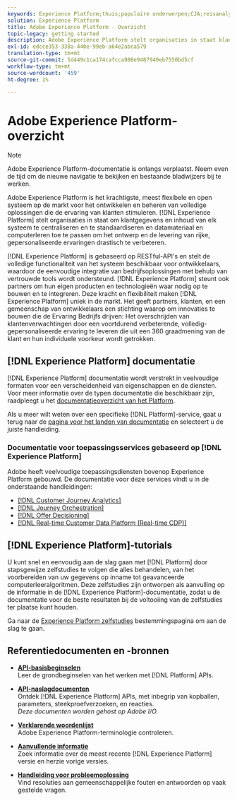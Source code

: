 ```yaml
---
keywords: Experience Platform;thuis;populaire onderwerpen;CJA;reisanalyse;de analyse van de klantenreis;campagneorchestratie;orchestratie;klantenreis;reis;reis orchestratie;vermogen;regio
solution: Experience Platform
title: Adobe Experience Platform - Overzicht
topic-legacy: getting started
description: Adobe Experience Platform stelt organisaties in staat klantgegevens te centraliseren en te standaardiseren voordat ze dataletterdheid en computerleren toepassen, zodat ze het ontwerp en de levering van rijke, persoonlijke ervaringen aanzienlijk kunnen verbeteren.
exl-id: edcce353-338a-440e-99eb-a64e2abca579
translation-type: tm+mt
source-git-commit: 5d449c1ca174cafcca988e9487940eb7550bd5cf
workflow-type: tm+mt
source-wordcount: '459'
ht-degree: 1%

---
```


# Adobe Experience Platform-overzicht

>[!NOTE]
>
>Adobe Experience Platform-documentatie is onlangs verplaatst. Neem even de tijd om de nieuwe navigatie te bekijken en bestaande bladwijzers bij te werken.

Adobe Experience Platform is het krachtigste, meest flexibele en open systeem op de markt voor het ontwikkelen en beheren van volledige oplossingen die de ervaring van klanten stimuleren. [!DNL Experience Platform] stelt organisaties in staat om klantgegevens en inhoud van elk systeem te centraliseren en te standaardiseren en datamateriaal en computerleren toe te passen om het ontwerp en de levering van rijke, gepersonaliseerde ervaringen drastisch te verbeteren.

[!DNL Experience Platform] is gebaseerd op RESTful-API&#39;s en stelt de volledige functionaliteit van het systeem beschikbaar voor ontwikkelaars, waardoor de eenvoudige integratie van bedrijfsoplossingen met behulp van vertrouwde tools wordt ondersteund. [!DNL Experience Platform] steunt ook partners om hun eigen producten en technologieën waar nodig op te bouwen en te integreren. Deze kracht en flexibiliteit maken [!DNL Experience Platform] uniek in de markt. Het geeft partners, klanten, en een gemeenschap van ontwikkelaars een stichting waarop om innovaties te bouwen die de Ervaring Bedrijfs drijven: Het overschrijden van klantenverwachtingen door een voortdurend verbeterende, volledig-gepersonaliseerde ervaring te leveren die uit een 360 graadmening van de klant en hun individuele voorkeur wordt getrokken.

## [!DNL Experience Platform] documentatie

[!DNL Experience Platform] documentatie wordt verstrekt in veelvoudige formaten voor een verscheidenheid van eigenschappen en de diensten. Voor meer informatie over de typen documentatie die beschikbaar zijn, raadpleegt u het [documentatieoverzicht van het Platform](documentation/overview.md).

Als u meer wilt weten over een specifieke [!DNL Platform]-service, gaat u terug naar de [pagina voor het landen van documentatie](https://experienceleague.adobe.com/docs/experience-platform.html) en selecteert u de juiste handleiding.

### Documentatie voor toepassingsservices gebaseerd op [!DNL Experience Platform]

Adobe heeft veelvoudige toepassingsdiensten bovenop Experience Platform gebouwd. De documentatie voor deze services vindt u in de onderstaande handleidingen:

* [[!DNL Customer Journey Analytics]](https://experienceleague.adobe.com/docs/customer-journey-analytics.html)
* [[!DNL Journey Orchestration]](https://experienceleague.adobe.com/docs/journey-orchestration.html)
* [[!DNL Offer Decisioning]](https://experienceleague.adobe.com/docs/offer-decisioning.html)
* [[!DNL Real-time Customer Data Platform (Real-time CDP)]](../rtcdp/overview.md)

## [!DNL Experience Platform]-tutorials

U kunt snel en eenvoudig aan de slag gaan met [!DNL Platform] door stapsgewijze zelfstudies te volgen die alles behandelen, van het voorbereiden van uw gegevens op inname tot geavanceerde computerleeralgoritmen. Deze zelfstudies zijn ontworpen als aanvulling op de informatie in de [!DNL Experience Platform]-documentatie, zodat u de documentatie voor de beste resultaten bij de voltooiing van de zelfstudies ter plaatse kunt houden.

Ga naar de [Experience Platform zelfstudies](https://www.adobe.com/go/platform-tutorials-home-en) bestemmingspagina om aan de slag te gaan.

## Referentiedocumenten en -bronnen

* [**API-basisbeginselen**](api-fundamentals.md)\
   Leer de grondbeginselen van het werken met [!DNL Platform] APIs.

* [**API-naslagdocumenten**](https://www.adobe.com/go/platform-api-reference-en)\
   Ontdek [!DNL Experience Platform] APIs, met inbegrip van kopballen, parameters, steekproefverzoeken, en reacties.<br/>*Deze documenten worden gehost op Adobe I/O.*

* [**Verklarende woordenlijst**](glossary.md)\
   Adobe Experience Platform-terminologie controleren.

* [**Aanvullende informatie**](https://www.adobe.com/go/platform-release-notes.en)\
   Zoek informatie over de meest recente [!DNL Experience Platform] versie en herzie vorige versies.

* [**Handleiding voor probleemoplossing**](troubleshooting.md)\
   Vind resoluties aan gemeenschappelijke fouten en antwoorden op vaak gestelde vragen.

